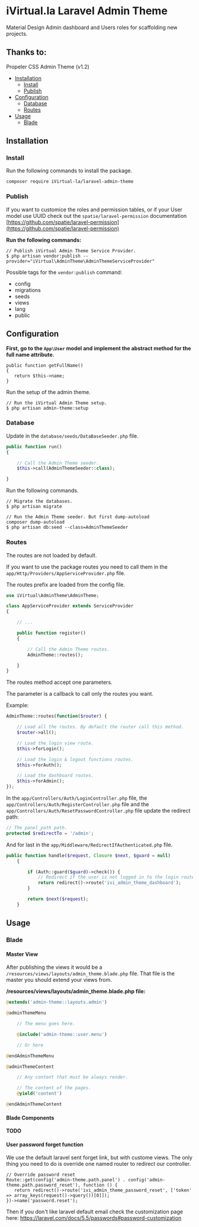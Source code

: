 # iVirtual.la Laravel Admin Theme

Material Design Admin dashboard and Users roles for scaffolding new projects.

## Thanks to:
Propeler CSS Admin Theme (v1.2)

* [Installation](#installation)
    * [Install](#install)
    * [Publish](#publish)
* [Configuration](#configuration)
    * [Database](#database)
    * [Routes](#routes)
* [Usage](#usage)
    * [Blade](#blade)

## Installation

### Install

Run the following commands to install the package.
```shell
composer require iVirtual-la/laravel-admin-theme
```

### Publish

If you want to customice the roles and permission tables, or if your User model use UUID check out the `spatie/laravel-permission` documentation [https://github.com/spatie/laravel-permission](https://github.com/spatie/laravel-permission)

**Run the following commands:**

```shell
// Publish iVirtual Admin Theme Service Provider.
$ php artisan vendor:publish --provider="iVirtual\AdminTheme\AdminThemeServiceProvider"
```
Possible tags for the `vendor:publish` command:

- config
- migrations
- seeds
- views
- lang
- public

## Configuration

**First, go to the `App\User` model and implement the abstract method for the full name attribute.**
```
public function getFullName()
{
   return $this->name;
}
```

Run the setup of the admin theme.
```shell
// Run the iVirtual Admin Theme setup.
$ php artisan admin-theme:setup
```

### Database

Update in the `database/seeds/DataBaseSeeder.php` file.

```php
public function run()
{

    // Call the Admin Theme seeder.
    $this->call(AdminThemeSeeder::class);

}
```

Run the following commands.

```shell
// Migrate the databases.
$ php artisan migrate

// Run the Admin Theme seeder. But first dump-autoload
composer dump-autoload
$ php artisan db:seed --class=AdminThemeSeeder

```

### Routes

The routes are not loaded by default.

If you want to use the package routes you need to call them in the `app/Http/Providers/AppServiceProvider.php` file.

The routes prefix are loaded from the config file.

```php
use iVirtual\AdminTheme\AdminTheme;

class AppServiceProvider extends ServiceProvider
{

    // ...

    public function register()
    {

        // Call the Admin Theme routes.
        AdminTheme::routes();

    }
}
```

The routes method accept one parameters.

The parameter is a callback to call only the routes you want.

Example:

```php
AdminTheme::routes(function($router) {

    // Load all the routes. By default the router call this method.
    $router->all();

    // Load the login view route.
    $this->forLogin();

    // Load the login & logout functions routes.
    $this->forAuth();

    // Load the dashboard routes.
    $this->forAdmin();
});
```

In the `app/Controllers/Auth/LoginController.php` file,
the `app/Controllers/Auth/RegisterController.php` file and
the `app/Controllers/Auth/ResetPasswordController.php` file update the redirect path:

```php
// The panel_path path.
protected $redirectTo = '/admin';
```

And for last in the `app/Middleware/RedirectIfAuthenticated.php` file.

```php
public function handle($request, Closure $next, $guard = null)
    {

        if (Auth::guard($guard)->check()) {
            // Redirect if the user is not logged in to the login route.
            return redirect()->route('ivi_admin_theme_dashboard');
        }

        return $next($request);
    }
```

## Usage

### Blade

#### Master View
After publishing the views it would be a `/resources/views/layouts/admin_theme.blade.php` file.
That file is the master you should extend your views from.

**/resources/views/layouts/admin_theme.blade.php file:**
```php
@extends('admin-theme::layouts.admin')

@adminThemeMenu

    // The menu goes here.

    @include('admin-theme::user.menu')

    // Or here

@endAdminThemeMenu

@adminThemeContent

    // Any content that must be always render.

    // The content of the pages.
    @yield('content')

@endAdminThemeContent

```
#### Blade Components

**TODO**

#### User password forget function
We use the default laravel sent forget link, but with custome views.
The only thing you need to do is override one named router to redirect our controller.
```
// Override password reset
Route::get(config('admin-theme.path.panel') . config('admin-theme.path.password_reset'), function () {
   return redirect()->route('ivi_admin_theme_password_reset', ['token' => array_keys(request()->query())[0]]);
})->name('password.reset');
```

Then if you don't like laravel default email check the customization page here:
https://laravel.com/docs/5.5/passwords#password-customization
